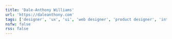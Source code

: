 ```yaml
---
title: 'Dale-Anthony Williams'
url: 'https://daleanthony.com'
tags: ['designer', 'ux', 'ui', 'web designer', 'product designer', 'interface designer']
nsfw: false
rss: false
---
```

